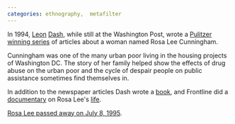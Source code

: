 ```yaml
---
categories: ethnography,  metafilter
---
```


In 1994, [Leon](http://en.wikipedia.org/wiki/Leon_Dash) [Dash](http://www.media.illinois.edu/faculty/dash.html), while still at the Washington Post, wrote a [Pulitzer winning series](http://www.washingtonpost.com/wp-srv/local/longterm/library/rosalee/backgrnd.htm) of articles about a woman named Rosa Lee Cunningham.

Cunningham was one of the many urban poor living in the housing projects of Washington DC. The story of her family helped show the effects of drug abuse on the urban poor and the cycle of despair people on public assistance sometimes find themselves in.  

In addition to the newspaper articles Dash wrote a [book](http://www.amazon.com/exec/obidos/ASIN/0452278961/metafilter-20/ref=nosim/), and Frontline did a [documentary](http://www.pbs.org/wgbh/pages/frontline/programs/info/1317.html) on Rosa Lee's [life](http://www.pbs.org/wgbh/pages/frontline/teach/rosaleeguide.html).  

[Rosa Lee passed away on July 8, 1995](http://www.washingtonpost.com/wp-srv/local/longterm/library/rosalee/obit.htm).